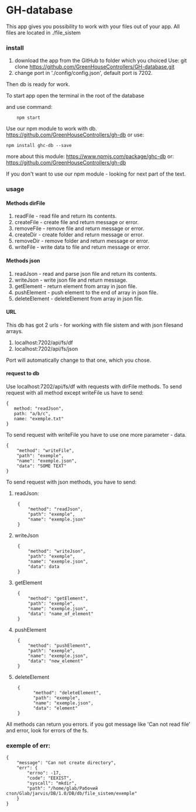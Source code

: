 # GH-database

This app gives you possibility to work with your files out of your app.
All files are located in ./file_sistem

### install
1. download the app from the GitHub to folder which you choiced
    Use: git clone https://github.com/GreenHouseControllers/GH-database.git
2. change port in './config/config.json',
default port is 7202.

Then db is ready for work.

To start app open the terminal in the root of the database

and use command: 

        npm start
        
Use our npm module to work with db. https://github.com/GreenHouseControllers/gh-db
or use:
    
    npm install ghc-db --save

more about this module: https://www.npmjs.com/package/ghc-db
or: https://github.com/GreenHouseControllers/gh-db

If you don't want to use our npm module - looking for next part of the text.

### usage
#### Methods dirFile
1. readFile - read file and return its contents.
2. createFile - create file and return message or error.
3. removeFile - remove file and return message or error.
4. createDir - create folder and return message or error.
5. removeDir - remove folder and return message or error.
6. writeFile - write data to file and return message or error. 

#### Methods json
1. readJson - read and parse json file and return its contents.
2. writeJson - write json file and return message.
3. getElement - return element from array in json file.
4. pushElement - push element to the end of array in json file. 
5. deleteElement - deleteElement from array in json file.

#### URL
This db has got 2 urls - for working with file sistem and with json filesand arrays.
1. localhost:7202/api/fs/df
2. localhost:7202/api/fs/json

Port will automatically change to that one, which you chose.

#### request to db
 Use localhost:7202/api/fs/df with requests with dirFile methods.
 To send request with all method except writeFile us have to send:
    
    {
       method: "readJson",
       path: "a/b/c",
       name: "exemple.txt"
    }

To send request with writeFile you have to use one more parameter - data.

    {
        "method": "writeFile",
        "path": "exemple",
        "name": "exemple.json",
        "data": "SOME TEXT"
    }
    
To send request with json methods, you have to send:

1. readJson:

        {
            "method": "readJson",
            "path": "exemple",
            "name": "exemple.json"
        }

2. writeJson

        {
            "method": "writeJson",
            "path": "exemple",
            "name": "exemple.json",
            "data": data
        }
        
3. getElement

        {
            "method": "getElement",
            "path": "exemple",
            "name": "exemple.json",
            "data": "name_of_element"
        }

4. pushElement 

        {
            "method": "pushElement",
            "path": "exemple",
            "name": "exemple.json",
            "data": "new_element"
        }
        
5. deleteElement

        {
              "method": "deleteElement",
              "path": "exemple",
              "name": "exemple.json",
              "data": "element"          
        }
        
All methods can return you errors.
if you got message like 'Can not read file' and error, look for errors of the fs.

### exemple of err:

    {
        "message": "Can not create directory",
        "err": {
            "errno": -17,
            "code": "EEXIST",
            "syscall": "mkdir",
            "path": "/home/glab/Рабочий стол/Glab/jarvis/DB/1.0/DB/db/file_sistem/exemple"
        }
    }


